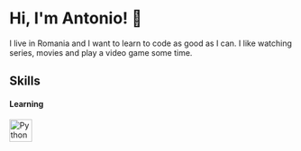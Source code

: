 
# Hi, I'm Antonio! 👋


I live in Romania and I want to learn to code as good as I can. I like watching series, movies and play a video game some time.
## Skills

#### Learning
<img align="left" alt="Python" width="40px" src="https://cdn.jsdelivr.net/gh/devicons/devicon/icons/python/python-original.svg" style="padding-right:10px;" />

